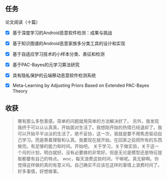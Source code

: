 ## 任务

论文阅读（十篇）
* [x] 基于深度学习的Android恶意软件检测：成果与挑战
* [x] 基于知识图谱的Android恶意家族多分类工具的设计和实现
* [x] 基于自适应学习技术的小样本分类、表征和检测
* [x] 基于PAC-Bayes的元学习算法研究
* [x] 具有隐私保护的云端移动恶意软件检测系统
* [x] Meta-Learning by Adjusting Priors Based on Extended PAC-Bayes Theory


## 收获

> 哪有那么多愁善感。简单的问题就用简单的方法解决好了。
> 另外，我发现我终于可以认认真真，开始面对生活了。我想刚开始的热情已经退却了。我可以开始平平淡淡的生活了。绝不妥协，这一次，我就是要不用焦虑驱动自己学习。而是靠着理智和认真。我要现在就开始，在回家之前把所有的东西做完。有足够的能力和时间。开始吧。
> 关于学习，关于做实验，关于这一个月的计划，明白就好。没有必要做的非常好。但是无论是模型还是特征提取都要有自己的特点。
> woc，每天浪费这些时间，干嘛呢。真无聊啊。你觉得这样做的真的有意义吗。自己确实不应该在这样的事情上浪费时间了。好多事情，好想做事。